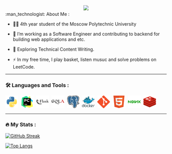 <div id="header" align="center">
  <img src="https://media.giphy.com/media/M9gbBd9nbDrOTu1Mqx/giphy.gif" width="100"/>
</div>
:man_technologist: About Me :

- :man_student: 4th year student of the Moscow Polytechnic University

- :telescope: I’m working as a Software Engineer and contributing to backend for building web applications and etc.

- :seedling: Exploring Technical Content Writing.

- :zap: In my free time, I play basket, listen musuc and solve problems on LeetCode.

---

### :hammer_and_wrench: Languages and Tools :
<div>
  <img src="https://github.com/devicons/devicon/blob/master/icons/python/python-original.svg" title="Python" width="40" height="40"/>&nbsp;
  <img src=https://github.com/devicons/devicon/blob/master/icons/pycharm/pycharm-original.svg title="Pycharm" width="40" height="40"/>&nbsp;
  <img src="https://github.com/devicons/devicon/blob/master/icons/flask/flask-original-wordmark.svg" title="Flask" width="40" height="40"/>&nbsp;
  <img src="https://github.com/devicons/devicon/blob/master/icons/sqlalchemy/sqlalchemy-original.svg" title="SQLAlchemy" width="40" height="40"/>&nbsp;
  <img src="https://github.com/devicons/devicon/blob/master/icons/postgresql/postgresql-original.svg" title="Postgres" width="40" height="40"/>&nbsp;
  <img src="https://github.com/devicons/devicon/blob/master/icons/docker/docker-original-wordmark.svg" title="Docker" width="40" height="40"/>&nbsp;
  <img src="https://github.com/devicons/devicon/blob/master/icons/git/git-original.svg" title="Git" width="40" height="40"/>&nbsp;
  <img src="https://github.com/devicons/devicon/blob/master/icons/html5/html5-original.svg" title="Html5" width="40" height="40"/>&nbsp;
  <img src="https://github.com/devicons/devicon/blob/master/icons/nginx/nginx-original.svg" title="nginx" width="40" height="40"/>&nbsp;
  <img src="https://github.com/devicons/devicon/blob/master/icons/redis/redis-original.svg" title="Redis" width="40" height="40"/>&nbsp;
</div>

---

### :fire: My Stats :
[![GitHub Streak](http://github-readme-streak-stats.herokuapp.com?user=7aaassss&theme=dark&background=000000)](https://git.io/streak-stats)

[![Top Langs](https://github-readme-stats.vercel.app/api/top-langs/?username=7aaassss&layout=compact&theme=vision-friendly-dark)](https://github.com/anuraghazra/github-readme-stats)
